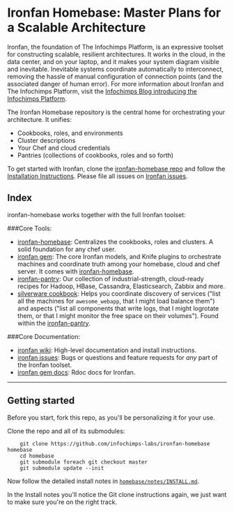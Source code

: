 # Ironfan Homebase: Master Plans for a Scalable Architecture

Ironfan, the foundation of The Infochimps Platform, is an expressive toolset for constructing scalable, resilient architectures. It works in the cloud, in the data center, and on your laptop, and it makes your system diagram visible and inevitable. Inevitable systems coordinate automatically to interconnect, removing the hassle of manual configuration of connection points (and the associated danger of human error).
For more information about Ironfan and The Infochimps Platform, visit the [Infochimps Blog introducing the Infochimps Platform](http://blog.infochimps.com/2012/02/23/infochimps-platform/).

The Ironfan Homebase repository is the central home for orchestrating your architecture. It unifies:
	
* Cookbooks, roles, and environments
* Cluster descriptions
* Your Chef and cloud credentials
* Pantries (collections of cookbooks, roles and so forth)

To get started with Ironfan, clone the [ironfan-homebase repo](https://github.com/infochimps-labs/ironfan-homebase) and follow the [Installation Instructions](https://github.com/infochimps-labs/ironfan/wiki/install). Please file all issues on [Ironfan issues](https://github.com/infochimps-labs/ironfan/issues).

## Index

ironfan-homebase works together with the full Ironfan toolset:

###Core Tools:

* [ironfan-homebase](https://github.com/infochimps-labs/ironfan-homebase): Centralizes the cookbooks, roles and clusters. A solid foundation for any chef user.
* [ironfan gem](https://github.com/infochimps-labs/ironfan): The core Ironfan models, and Knife plugins to orchestrate machines and coordinate truth among your homebase, cloud and chef server. It comes with [ironfan-homebase](https://github.com/infochimps-labs/ironfan-homebase).
* [ironfan-pantry](https://github.com/infochimps-labs/ironfan-pantry): Our collection of industrial-strength, cloud-ready recipes for Hadoop, HBase, Cassandra, Elasticsearch, Zabbix and more. 
* [silverware cookbook](https://github.com/infochimps-labs/ironfan-pantry/tree/master/cookbooks/silverware): Helps you coordinate discovery of services ("list all the machines for `awesome_webapp`, that I might load balance them") and aspects ("list all components that write logs, that I might logrotate them, or that I might monitor the free space on their volumes"). Found within the [ironfan-pantry](https://github.com/infochimps-labs/ironfan-pantry).

###Core Documentation:

* [ironfan wiki](https://github.com/infochimps-labs/ironfan/wiki): High-level documentation and install instructions.
* [ironfan issues](https://github.com/infochimps-labs/ironfan/issues): Bugs or questions and feature requests for *any* part of the Ironfan toolset.
* [ironfan gem docs](http://rdoc.info/gems/ironfan): Rdoc docs for Ironfan.
__________________________________________________________________________

## Getting started

Before you start, fork this repo, as you'll be personalizing it for your use.

Clone the repo and all of its submodules:

        git clone https://github.com/infochimps-labs/ironfan-homebase homebase
        cd homebase
		git submodule foreach git checkout master
        git submodule update --init

Now follow the detailed install notes in [`homebase/notes/INSTALL.md`](https://github.com/infochimps-labs/ironfan/wiki/install).

In the Install notes you'll notice the Git clone instructions again, we just want to make sure you're on the right track.   	 	